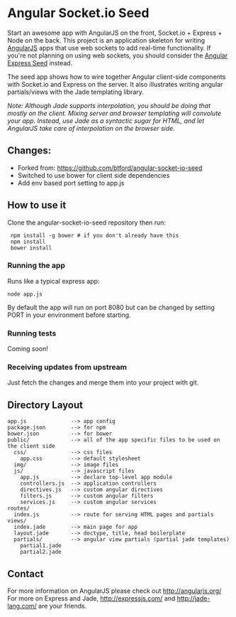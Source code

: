 # Angular Socket.io Seed

Start an awesome app with AngularJS on the front, Socket.io + Express + Node on the back. This
project is an application skeleton for writing [AngularJS](http://angularjs.org/) apps that use
web sockets to add real-time functionality. If you're not planning on using web sockets, you
should consider the [Angular Express Seed](https://github.com/btford/angular-express-seed) instead.

The seed app shows how to wire together Angular client-side components with Socket.io and Express
on the server. It also illustrates writing angular partials/views with the Jade templating library.

_Note: Although Jade supports interpolation, you should be doing that mostly on the client. Mixing
server and browser templating will convolute your app. Instead, use Jade as a syntactic sugar for
HTML, and let AngularJS take care of interpolation on the browser side._

## Changes:
*    Forked from: https://github.com/btford/angular-socket-io-seed
*    Switched to use bower for client side dependencies
*    Add env based port setting to app.js

## How to use it

Clone the angular-socket-io-seed repository then run:

     npm install -g bower # if you don't already have this
     npm install
     bower install

### Running the app

Runs like a typical express app:

    node app.js

By default the app will run on port 8080 but can be changed by setting PORT in your environment before starting.

### Running tests

Coming soon!

### Receiving updates from upstream

Just fetch the changes and merge them into your project with git.

## Directory Layout
    
    app.js              --> app config
    package.json        --> for npm
    bower.json          --> for bower
    public/             --> all of the app specific files to be used on the client side
      css/              --> css files
        app.css         --> default stylesheet
      img/              --> image files
      js/               --> javascript files
        app.js          --> declare top-level app module
        controllers.js  --> application controllers
        directives.js   --> custom angular directives
        filters.js      --> custom angular filters
        services.js     --> custom angular services        
    routes/
      index.js          --> route for serving HTML pages and partials
    views/
      index.jade        --> main page for app
      layout.jade       --> doctype, title, head boilerplate
      partials/         --> angular view partials (partial jade templates)
        partial1.jade
        partial2.jade



## Contact

For more information on AngularJS please check out http://angularjs.org/
For more on Express and Jade, http://expressjs.com/ and http://jade-lang.com/ are
your friends.
